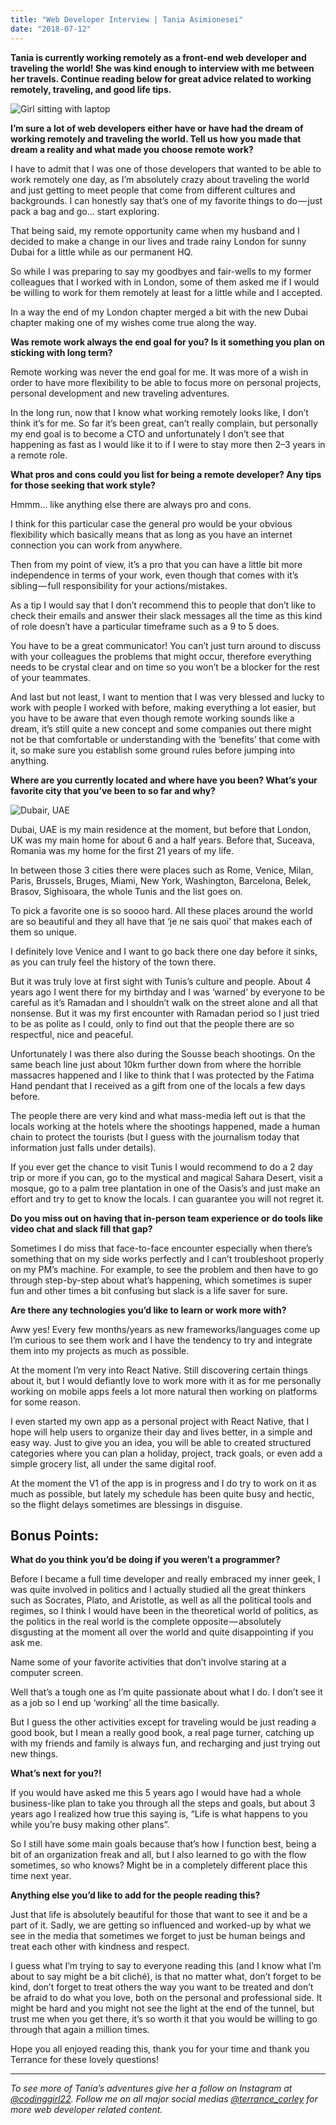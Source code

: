 ```yaml
---
title: "Web Developer Interview | Tania Asimionesei"
date: "2018-07-12"
---
```


**Tania is currently working remotely as a front-end web developer and traveling the world! She was kind enough to interview with me between her travels. Continue reading below for great advice related to working remotely, traveling, and good life tips.**  

![Girl sitting with laptop](../assets/images/2018-07-12/laptop1.jpg)  

**I’m sure a lot of web developers either have or have had the dream of working remotely and traveling the world. Tell us how you made that dream a reality and what made you choose remote work?**  

I have to admit that I was one of those developers that wanted to be able to work remotely one day, as I’m absolutely crazy about traveling the world and just getting to meet people that come from different cultures and backgrounds. I can honestly say that’s one of my favorite things to do — just pack a bag and go… start exploring.  

That being said, my remote opportunity came when my husband and I decided to make a change in our lives and trade rainy London for sunny Dubai for a little while as our permanent HQ.

So while I was preparing to say my goodbyes and fair-wells to my former colleagues that I worked with in London, some of them asked me if I would be willing to work for them remotely at least for a little while and I accepted.

In a way the end of my London chapter merged a bit with the new Dubai chapter making one of my wishes come true along the way.

**Was remote work always the end goal for you? Is it something you plan on sticking with long term?**

Remote working was never the end goal for me. It was more of a wish in order to have more flexibility to be able to focus more on personal projects, personal development and new traveling adventures.

In the long run, now that I know what working remotely looks like, I don’t think it’s for me. So far it’s been great, can’t really complain, but personally my end goal is to become a CTO and unfortunately I don’t see that happening as fast as I would like it to if I were to stay more then 2–3 years in a remote role.

**What pros and cons could you list for being a remote developer? Any tips for those seeking that work style?** 
 
Hmmm… like anything else there are always pro and cons.

I think for this particular case the general pro would be your obvious flexibility which basically means that as long as you have an internet connection you can work from anywhere.

Then from my point of view, it’s a pro that you can have a little bit more independence in terms of your work, even though that comes with it’s sibling — full responsibility for your actions/mistakes.

As a tip I would say that I don’t recommend this to people that don’t like to check their emails and answer their slack messages all the time as this kind of role doesn’t have a particular timeframe such as a 9 to 5 does.

You have to be a great communicator! You can’t just turn around to discuss with your colleagues the problems that might occur, therefore everything needs to be crystal clear and on time so you won’t be a blocker for the rest of your teammates.

And last but not least, I want to mention that I was very blessed and lucky to work with people I worked with before, making everything a lot easier, but you have to be aware that even though remote working sounds like a dream, it’s still quite a new concept and some companies out there might not be that comfortable or understanding with the ‘benefits’ that come with it, so make sure you establish some ground rules before jumping into anything.

**Where are you currently located and where have you been? What’s your favorite city that you’ve been to so far and why?**

![Dubair, UAE](../assets/images/2018-07-12/dubai.jpg)

Dubai, UAE is my main residence at the moment, but before that London, UK was my main home for about 6 and a half years. Before that, Suceava, Romania was my home for the first 21 years of my life.

In between those 3 cities there were places such as Rome, Venice, Milan, Paris, Brussels, Bruges, Miami, New York, Washington, Barcelona, Belek, Brasov, Sighisoara, the whole Tunis and the list goes on.

To pick a favorite one is so soooo hard. All these places around the world are so beautiful and they all have that ‘je ne sais quoi’ that makes each of them so unique.

I definitely love Venice and I want to go back there one day before it sinks, as you can truly feel the history of the town there.

But it was truly love at first sight with Tunis’s culture and people. About 4 years ago I went there for my birthday and I was ‘warned’ by everyone to be careful as it’s Ramadan and I shouldn’t walk on the street alone and all that nonsense. But it was my first encounter with Ramadan period so I just tried to be as polite as I could, only to find out that the people there are so respectful, nice and peaceful.

Unfortunately I was there also during the Sousse beach shootings. On the same beach line just about 10km further down from where the horrible massacres happened and I like to think that I was protected by the Fatima Hand pendant that I received as a gift from one of the locals a few days before.

The people there are very kind and what mass-media left out is that the locals working at the hotels where the shootings happened, made a human chain to protect the tourists (but I guess with the journalism today that information just falls under details).

If you ever get the chance to visit Tunis I would recommend to do a 2 day trip or more if you can, go to the mystical and magical Sahara Desert, visit a mosque, go to a palm tree plantation in one of the Oasis’s and just make an effort and try to get to know the locals. I can guarantee you will not regret it.

**Do you miss out on having that in-person team experience or do tools like video chat and slack fill that gap?**

Sometimes I do miss that face-to-face encounter especially when there’s something that on my side works perfectly and I can’t troubleshoot properly on my PM’s machine. For example, to see the problem and then have to go through step-by-step about what’s happening, which sometimes is super fun and other times a bit confusing but slack is a life saver for sure.

**Are there any technologies you’d like to learn or work more with?**

Aww yes! Every few months/years as new frameworks/languages come up I’m curious to see them work and I have the tendency to try and integrate them into my projects as much as possible.

At the moment I’m very into React Native. Still discovering certain things about it, but I would defiantly love to work more with it as for me personally working on mobile apps feels a lot more natural then working on platforms for some reason.

I even started my own app as a personal project with React Native, that I hope will help users to organize their day and lives better, in a simple and easy way. Just to give you an idea, you will be able to created structured categories where you can plan a holiday, project, track goals, or even add a simple grocery list, all under the same digital roof.

At the moment the V1 of the app is in progress and I do try to work on it as much as possible, but lately my schedule has been quite busy and hectic, so the flight delays sometimes are blessings in disguise.

## Bonus Points:
**What do you think you’d be doing if you weren’t a programmer?**

Before I became a full time developer and really embraced my inner geek, I was quite involved in politics and I actually studied all the great thinkers such as Socrates, Plato, and Aristotle, as well as all the political tools and regimes, so I think I would have been in the theoretical world of politics, as the politics in the real world is the complete opposite — absolutely disgusting at the moment all over the world and quite disappointing if you ask me.

Name some of your favorite activities that don’t involve staring at a computer screen.

Well that’s a tough one as I’m quite passionate about what I do. I don’t see it as a job so I end up ‘working’ all the time basically.

But I guess the other activities except for traveling would be just reading a good book, but I mean a really good book, a real page turner, catching up with my friends and family is always fun, and recharging and just trying out new things.

**What’s next for you?!**

If you would have asked me this 5 years ago I would have had a whole business-like plan to take you through all the steps and goals, but about 3 years ago I realized how true this saying is, “Life is what happens to you while you’re busy making other plans”.

So I still have some main goals because that’s how I function best, being a bit of an organization freak and all, but I also learned to go with the flow sometimes, so who knows? Might be in a completely different place this time next year.

**Anything else you’d like to add for the people reading this?**

Just that life is absolutely beautiful for those that want to see it and be a part of it. Sadly, we are getting so influenced and worked-up by what we see in the media that sometimes we forget to just be human beings and treat each other with kindness and respect.

I guess what I’m trying to say to everyone reading this (and I know what I’m about to say might be a bit cliché), is that no matter what, don’t forget to be kind, don’t forget to treat others the way you want to be treated and don’t be afraid to do what you love, both on the personal and professional side. It might be hard and you might not see the light at the end of the tunnel, but trust me when you get there, it’s so worth it that you would be willing to go through that again a million times.

Hope you all enjoyed reading this, thank you for your time and thank you Terrance for these lovely questions!

---

*To see more of Tania’s adventures give her a follow on Instagram at [@codinggirl22](https://instagram.com/codinggirl22). Follow me on all major social medias [@terrance_corley](https://instagram.com/terrance_corley) for more web developer related content.*
